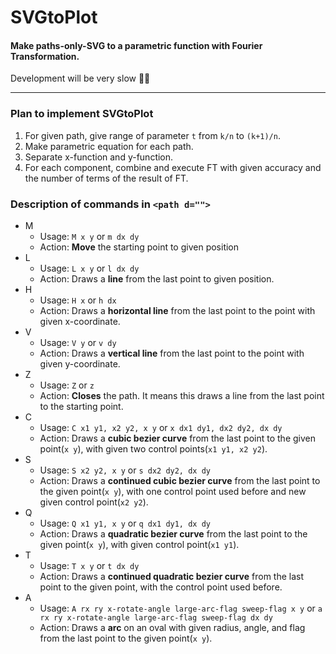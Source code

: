 # SVGtoPlot
#### Make paths-only-SVG to a parametric function with Fourier Transformation.

Development will be very slow 🤔🤔
<hr/>
 
### Plan to implement SVGtoPlot
  1. For given path, give range of parameter `t` from `k/n` to `(k+1)/n`.
  2. Make parametric equation for each path.
  3. Separate x-function and y-function.
  4. For each component, combine and execute FT with given accuracy and the number of terms of the result of FT.
 


### Description of commands in `<path d="">`
 - M
   - Usage: `M x y` or `m dx dy`
   - Action: **Move** the starting point to given position
 - L
   - Usage: `L x y` or `l dx dy`
   - Action: Draws a **line** from the last point to given position.
 - H
   - Usage: `H x` or `h dx`
   - Action: Draws a **horizontal line** from the last point to the point with given x-coordinate.
 - V
   - Usage: `V y` or `v dy`
   - Action: Draws a **vertical line** from the last point to the point with given y-coordinate.
 - Z
   - Usage: `Z` or `z`
   - Action: **Closes** the path. It means this draws a line from the last point to the starting point.
 - C
   - Usage: `C x1 y1, x2 y2, x y` or `x dx1 dy1, dx2 dy2, dx dy`
   - Action: Draws a **cubic bezier curve** from the last point to the given point(`x y`), with given two control points(`x1 y1, x2 y2`).
 - S
   - Usage: `S x2 y2, x y` or `s dx2 dy2, dx dy`
   - Action: Draws a **continued cubic bezier curve** from the last point to the given point(`x y`), with one control point used before and new given control point(`x2 y2`).
 - Q
   - Usage: `Q x1 y1, x y` or `q dx1 dy1, dx dy`
   - Action: Draws a **quadratic bezier curve** from the last point to the given point(`x y`), with given control point(`x1 y1`).
 - T
   - Usage: `T x y` or `t dx dy`
   - Action: Draws a **continued quadratic bezier curve** from the last point to the given point, with the control point used before.
 - A
   - Usage: `A rx ry x-rotate-angle large-arc-flag sweep-flag x y` or `a rx ry x-rotate-angle large-arc-flag sweep-flag dx dy`
   - Action: Draws a **arc** on an oval with given radius, angle, and flag from the last point to the given point(`x y`).
